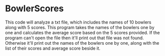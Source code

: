 # BowlerScores

This code will analyze a txt file, which includes the names of 10 bowlers along with 5 scores. This program takes the names of the bowlers one by one and calculates the average score based on the 5 scores provided. If the program can't open the file then it'll print out that file was not found. Otherwise it'll print out the names of the bowlers one by one, along with the list of their scores and average score beside it. 
